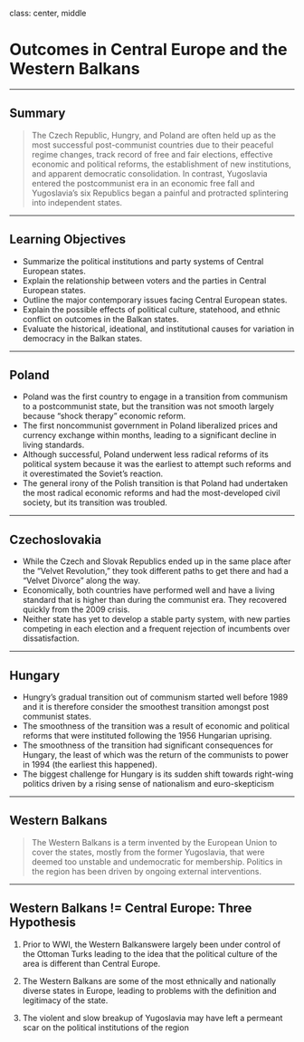 class: center, middle

# Outcomes in Central Europe and the Western Balkans

---

## Summary

> The Czech Republic, Hungry, and Poland are often held up as the most successful post-communist countries due to their peaceful regime changes, track record of free and fair elections, effective economic and political reforms, the establishment of new institutions, and apparent democratic consolidation. In contrast, Yugoslavia entered the postcommunist era in an economic free fall and Yugoslavia’s six Republics began a painful and protracted splintering into independent states.

---

## Learning Objectives

* Summarize the political institutions and party systems of Central European states.
* Explain the relationship between voters and the parties in Central European states.
* Outline the major contemporary issues facing Central European states.
* Explain the possible effects of political culture, statehood, and ethnic conflict on outcomes in the Balkan states.
* Evaluate the historical, ideational, and institutional causes for variation in democracy in the Balkan states.

---

## Poland

- Poland was the first country to engage in a transition from communism to a postcommunist state, but the transition was not smooth largely because “shock therapy” economic reform. 
- The first noncommunist government in Poland liberalized prices and currency exchange within months, leading to a significant decline in living standards. 
- Although successful, Poland underwent less radical reforms of its political system because it was the earliest to attempt such reforms and it overestimated the Soviet’s reaction. 
- The general irony of the Polish transition is that Poland had undertaken the most radical economic reforms and had the most-developed civil society, but its transition was troubled. 

---

## Czechoslovakia

- While the Czech and Slovak Republics ended up in the same place after the “Velvet Revolution,” they took different paths to get there and had a “Velvet Divorce” along the way. 
- Economically, both countries have performed well and have a living standard that is higher than during the communist era. They recovered quickly from the 2009 crisis.
- Neither state has yet to develop a stable party system, with new parties competing in each election and a frequent rejection of incumbents over dissatisfaction. 

---

## Hungary

- Hungry’s gradual transition out of communism started well before 1989 and it is therefore consider the smoothest transition amongst post communist states. 
- The smoothness of the transition was a result of economic and political reforms that were instituted following the 1956 Hungarian uprising. 
- The smoothness of the transition had significant consequences for Hungary, the least of which was the return of the communists to power in 1994 (the earliest this happened).
- The biggest challenge for Hungary is its sudden shift towards right-wing politics driven by a rising sense of nationalism and euro-skepticism

---

## Western Balkans

> The Western Balkans is a term invented by the European Union to cover the states, mostly from the former Yugoslavia, that were deemed too unstable and undemocratic for membership. Politics in the region has been driven by ongoing external interventions.

---
## Western Balkans != Central Europe: Three Hypothesis

1. Prior to WWI, the Western Balkanswere largely been under control of the Ottoman Turks leading to the idea that the political culture of the area is different than Central Europe.

2. The Western Balkans are some of the most ethnically and nationally diverse states in Europe, leading to problems with the definition and legitimacy of the state.

3. The violent and slow breakup of Yugoslavia may have left a permeant scar on the political institutions of the region
